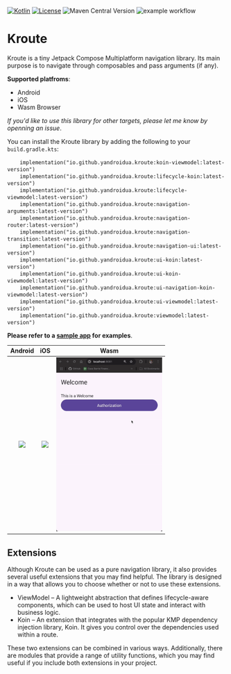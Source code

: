 [![Kotlin](https://img.shields.io/badge/Kotlin-2.1.0-blue.svg?style=flat&logo=kotlin)](https://kotlinlang.org)
[![License](https://img.shields.io/badge/License-Apache_2.0-green.svg)](https://opensource.org/licenses/Apache-2.0)
![Maven Central Version](https://img.shields.io/maven-central/v/io.github.yandroidua.kroute/navigation-ui)
![example workflow](https://github.com/yandroidUA/Kroute/actions/workflows/ci.yaml/badge.svg)

# Kroute

Kroute is a tiny Jetpack Compose Multiplatform navigation library. Its main purpose is to navigate through composables and pass arguments (if any).

**Supported platfroms**:
- Android
- iOS
- Wasm Browser

*If you'd like to use this library for other targets, please let me know by openning an issue*.

You can install the Kroute library by adding the following to your `build.gradle.kts`:
```
    implementation("io.github.yandroidua.kroute:koin-viewmodel:latest-version")
    implementation("io.github.yandroidua.kroute:lifecycle-koin:latest-version")
    implementation("io.github.yandroidua.kroute:lifecycle-viewmodel:latest-version")
    implementation("io.github.yandroidua.kroute:navigation-arguments:latest-version")
    implementation("io.github.yandroidua.kroute:navigation-router:latest-version")
    implementation("io.github.yandroidua.kroute:navigation-transition:latest-version")
    implementation("io.github.yandroidua.kroute:navigation-ui:latest-version")
    implementation("io.github.yandroidua.kroute:ui-koin:latest-version")
    implementation("io.github.yandroidua.kroute:ui-koin-viewmodel:latest-version")
    implementation("io.github.yandroidua.kroute:ui-navigation-koin-viewmodel:latest-version")
    implementation("io.github.yandroidua.kroute:ui-viewmodel:latest-version")
    implementation("io.github.yandroidua.kroute:viewmodel:latest-version")
```

**Please refer to a [sample app](https://github.com/yandroidUA/Kroute/tree/main/samples/app) for examples**.

|                                                      Android                                                      |                                                     iOS                                                     | Wasm  |
|:-----------------------------------------------------------------------------------------------------------------:|:-----------------------------------------------------------------------------------------------------------:|:-----:|
| <image src="https://github.com/yandroidUA/Kroute/blob/main/samples/assets/kroute-demo-android.gif" height="400"/> | <img src="https://github.com/yandroidUA/Kroute/blob/main/samples/assets/kroute-ios-demo.gif" height="400"/> |<img src="https://github.com/yandroidUA/Kroute/blob/main/samples/assets/kroute-wasm-browser-demo.gif" height="400"/>

## Extensions

Although Kroute can be used as a pure navigation library, it also provides several useful extensions that you may find helpful. The library is designed in a way that allows you to choose whether or not to use these extensions.

- ViewModel – A lightweight abstraction that defines lifecycle-aware components, which can be used to host UI state and interact with business logic.
- Koin – An extension that integrates with the popular KMP dependency injection library, Koin. It gives you control over the dependencies used within a route.

These two extensions can be combined in various ways. Additionally, there are modules that provide a range of utility functions, which you may find useful if you include both extensions in your project.
